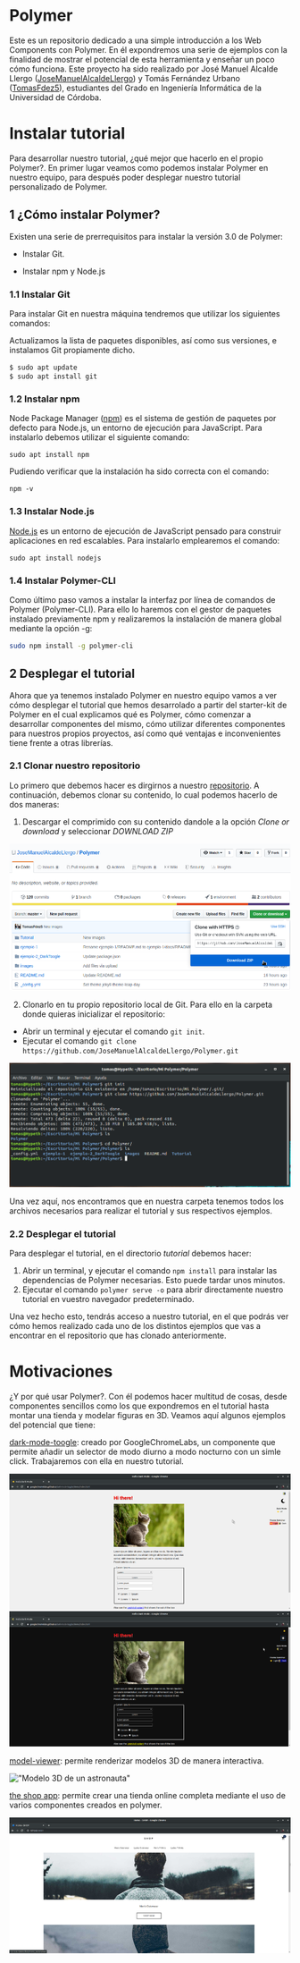 # Polymer

Este es un repositorio dedicado a una simple introducción a los Web Components con Polymer. En él expondremos una serie de ejemplos con la finalidad de mostrar el potencial de esta herramienta y enseñar un poco cómo funciona.
Este proyecto ha sido realizado por José Manuel Alcalde Llergo ([JoseManuelAlcaldeLlergo]) y Tomás Fernández Urbano ([TomasFdez5]), estudiantes del Grado en Ingeniería Informática de la Universidad de Córdoba.

# Instalar tutorial

Para desarrollar nuestro tutorial, ¿qué mejor que hacerlo en el propio Polymer?. En primer lugar veamos como podemos instalar Polymer en nuestro equipo, para después poder desplegar nuestro tutorial personalizado de Polymer.

## 1 ¿Cómo instalar Polymer?

Existen una serie de prerrequisitos para instalar la versión 3.0 de Polymer:

* Instalar Git.

* Instalar npm y Node.js

### 1.1 Instalar Git

Para instalar Git en nuestra máquina tendremos que utilizar los siguientes comandos:

Actualizamos la lista de paquetes disponibles, así como sus versiones, e instalamos Git propiamente dicho.
```
$ sudo apt update
$ sudo apt install git
```

### 1.2 Instalar npm

Node Package Manager ([npm]) es el sistema de gestión de paquetes por defecto para Node.js, un entorno de ejecución para JavaScript. 
Para instalarlo debemos utilizar el siguiente comando: 
```
sudo apt install npm
```
Pudiendo verificar que la instalación ha sido correcta con el comando:
```
npm -v
```

### 1.3 Instalar Node.js

[Node.js] es un entorno de ejecución de JavaScript pensado para construir aplicaciones en red escalables. 
Para instalarlo emplearemos el comando:
```
sudo apt install nodejs
```

### 1.4 Instalar Polymer-CLI

Como último paso vamos a instalar la interfaz por línea de comandos de Polymer (Polymer-CLI). Para ello lo haremos con el gestor de paquetes instalado previamente npm y realizaremos la instalación de manera global mediante la opción -g:
```sh
sudo npm install -g polymer-cli
```
## 2 Desplegar el tutorial

Ahora que ya tenemos instalado Polymer en nuestro equipo vamos a ver cómo desplegar el tutorial que hemos desarrolado a partir del starter-kit de Polymer en el cual explicamos qué es Polymer, cómo comenzar a desarrollar componentes del mismo, cómo utilizar diferentes componentes para nuestros propios proyectos, así como qué ventajas e inconvenientes tiene frente a otras librerías.

### 2.1 Clonar nuestro repositorio

Lo primero que debemos hacer es dirgirnos a nuestro [repositorio]. A continuación, debemos clonar su contenido, lo cual podemos hacerlo de dos maneras:

1. Descargar el comprimido con su contenido dandole a la opción *Clone or download* y seleccionar *DOWNLOAD ZIP*

!["¡Descarga el zip!"](images/github.png "Descargar zip del repositorio")

2. Clonarlo en tu propio repositorio local de Git. Para ello en la carpeta donde quieras inicializar el repositorio:

* Abrir un terminal y ejecutar el comando ```git init```.
* Ejecutar el comando ```git clone https://github.com/JoseManuelAlcaldeLlergo/Polymer.git```

!["¡Descarga el zip!"](images/git-clone.png "Descargar zip del repositorio")

Una vez aquí, nos encontramos que en nuestra carpeta tenemos todos los archivos necesarios para realizar el tutorial y sus respectivos ejemplos.

### 2.2 Desplegar el tutorial

Para desplegar el tutorial, en el directorio *tutorial* debemos hacer:

1. Abrir un terminal, y ejecutar el comando ```npm install``` para instalar las dependencias de Polymer necesarias. Esto puede tardar unos minutos.
2. Ejecutar el comando ```polymer serve -o``` para abrir directamente nuestro tutorial en vuestro navegador predeterminado.

Una vez hecho esto, tendrás acceso a nuestro tutorial, en el que podrás ver cómo hemos realizado cada uno de los distintos ejemplos que vas a encontrar en el repositorio que has clonado anteriormente.

# Motivaciones

¿Y por qué usar Polymer?. Con él podemos hacer multitud de cosas, desde componentes sencillos como los que expondremos en el tutorial hasta montar una tienda y modelar figuras en 3D. Veamos aquí algunos ejemplos del potencial que tiene:

[dark-mode-toogle]: creado por GoogleChromeLabs, un componente que permite añadir un selector de modo diurno a modo nocturno con un simle click. Trabajaremos con ella en nuestro tutorial.

!["Modo diurno"](images/gato-diurno.png "Modo diurno con dark-mode-toogle") !["Modo nocturno"](images/gato-nocturno.png "Modo nocturno activo con dark-toogle-mode")

[model-viewer]: permite renderizar modelos 3D de manera interactiva. 

!["Modelo 3D de un astronauta"](images/astronauta.jpg "Modelo 3D de un astronautar")

[the shop app]: permite crear una tienda online completa mediante el uso de varios componentes creados en polymer.

!["Tienda online"](images/tienda.png "Tienda online")

[dark-mode-toogle]: https://www.webcomponents.org/element/dark-mode-toggle

[model-viewer]: https://www.webcomponents.org/element/@google/model-viewer

[the shop app]: https://polymer-library.polymer-project.org/1.0/docs/apps/case-study 

[repositorio]: https://github.com/JoseManuelAlcaldeLlergo/Polymer

[W3C]: https://www.w3c.es 

[desarrollo declarativo]: https://prezi.com/7vcuauwjiqzf/programacion-declarativa-vs-programacion-imperativa/

[npm]: https://devcode.la/blog/que-es-npm/

[Node.js]: https://nodejs.org/es/about/

[JoseManuelAlcaldeLlergo]: https://github.com/JoseManuelAlcaldeLlergo?tab=repositories 

[TomasFdez5]: https://github.com/TomasFdez5?tab=repositories
